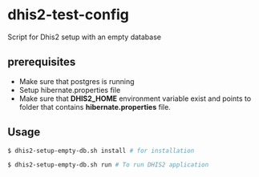 # dhis2-test-config
Script for Dhis2 setup with an empty database

## prerequisites
- Make sure that postgres is running
- Setup hibernate.properties file
- Make sure that **DHIS2_HOME** environment variable exist and points to folder that contains **hibernate.properties** file.

## Usage
```sh
$ dhis2-setup-empty-db.sh install # for installation
```

```sh
$ dhis2-setup-empty-db.sh run # To run DHIS2 application
```
